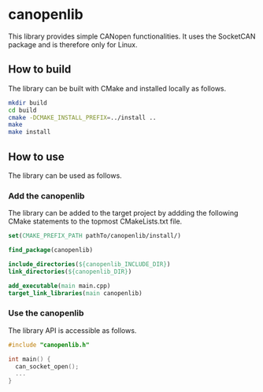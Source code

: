 # canopenlib
This library provides simple CANopen functionalities. It uses the SocketCAN package and is therefore only for Linux.

## How to build
The library can be built with CMake and installed locally as follows.

```bash
mkdir build
cd build
cmake -DCMAKE_INSTALL_PREFIX=../install ..
make
make install
```

## How to use
The library can be used as follows.

### Add the canopenlib
The library can be added to the target project by addding the following CMake statements to the topmost CMakeLists.txt file.

```cmake
set(CMAKE_PREFIX_PATH pathTo/canopenlib/install/)

find_package(canopenlib)

include_directories(${canopenlib_INCLUDE_DIR})
link_directories(${canopenlib_DIR})

add_executable(main main.cpp)
target_link_libraries(main canopenlib)
```

### Use the canopenlib
The library API is accessible as follows.
```cpp
#include "canopenlib.h"

int main() {
  can_socket_open();
  ...
}
```
